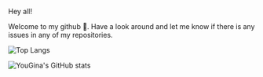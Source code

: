 Hey all!

Welcome to my github 👋. Have a look around and let me know if there is any issues in any of my repositories. 

![Top Langs](https://github-readme-stats.vercel.app/api/top-langs/?username=YouGina&layout=compact&theme=default&hide=javascript,css,tsql,html,scss,makefile,dockerfile)

![YouGina's GitHub stats](https://github-readme-stats.vercel.app/api?username=YouGina&show_icons=true&theme=default)